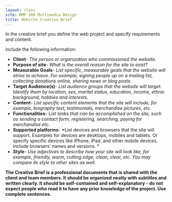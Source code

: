 ```yaml
---
layout: class
site: MMP 200 Multimedia Design
title: Website Creative Brief
---
```


In the creative brief you define the web project and specify requirements and content. 

Include the following information:

- **Client**- *The person or organization who commissioned the website*.
- **Purpose of site**- *What is the overall reason for the site to exist?*
- **Measurable Goals**- *List specific, measurable goals that the website will strive to achieve. For example, signing people up on a mailing list, collecting donations online, sharing news or blog posts.*
- **Target Audience(s)**- *List audience groups that the website will target. Identify them by location, sex, marital status, education, income, ethnic background, hobbies and interests.*
- **Content**- *List specific content elements that the site will include, for example, biography text, testimonials, merchandise pictures, etc.*
- **Functionalities**- *List tasks that can be accomplished on the site, such as sending a contact form, registering, searching, paying for merchandise etc.*
- **Supported platforms**- *List devices and browsers that the site will support. Examples for devices are desktops, mobiles and tablets. Or specify specific devices like iPhone, iPad, and other mobile devices. Include browsers’ names and versions. *
- **Style**- *Use adjectives to describe how your site will look like, for example, friendly, warm, cutting edge, clean, clear, etc. You may compare its style to other sites as well.*

**The Creative Brief is a professional documents that is shared with the client and team members. It should be organized neatly with subtitles and written clearly. It should be self-contained and self-explanatory - do not expect people who read it to have any prior knowledge of the project. Use complete sentences.**
